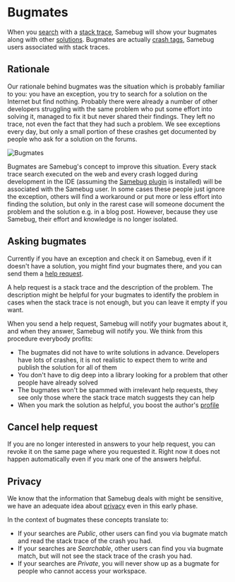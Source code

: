 # Bugmates

When you [search](/guide/search) with a [stack trace](/guide/stack-trace), Samebug will show your bugmates along with other [solutions](/guide/solution).
Bugmates are actually [crash tags](/guide/solution/rating-solutions), Samebug users associated with stack traces.

## Rationale

Our rationale behind bugmates was the situation which is probably familiar to you: you have an exception,
you try to search for a solution on the Internet but find nothing. Probably there were already a number of other
developers struggling with the same problem who put some effort into solving it, managed to fix it but never
shared their findings. They left no trace, not even the fact that they had such a problem. We see exceptions
every day, but only a small portion of these crashes get documented by people who ask for a solution
on the forums.

![Bugmates](https://samebug.io/static/images/docs/bugmates.png)

Bugmates are Samebug's concept to improve this situation. Every stack trace search executed
on the web and every crash logged during development in the IDE (assuming the [Samebug plugin](/guide/integration/intellij-idea/install)
is installed) will be associated with the Samebug user. In some cases these people just ignore
the exception, others will find a workaround or put more or less effort into finding the solution,
but only in the rarest case will someone document the problem and the solution e.g. in a blog post.
However, because they use Samebug, their effort and knowledge is no longer isolated.

## Asking bugmates

Currently if you have an exception and check it on Samebug, even if it doesn't have a solution,
you might find your bugmates there, and you can send them a [help request](/guide/help-requests).

A help request is a stack trace and the description of the problem. The description might be
helpful for your bugmates to identify the problem in cases when the stack trace is not enough,
but you can leave it empty if you want.

When you send a help request, Samebug will notify your bugmates about it, and when they answer,
Samebug will notify you. We think from this procedure everybody profits:

- The bugmates did not have to write solutions in advance. Developers have lots of crashes, it
is not realistic to expect them to write and publish the solution for all of them
- You don't have to dig deep into a library looking for a problem that other people have already solved
- The bugmates won't be spammed with irrelevant help requests, they see only those where the
stack trace match suggests they can help
- When you mark the solution as helpful, you boost the author's [profile](/guide/profile)

## Cancel help request

If you are no longer interested in answers to your help request, you can revoke it on the same
page where you requested it. Right now it does not happen automatically even if you mark
one of the answers helpful.

## Privacy

We know that the information that Samebug deals with might be sensitive, we have an
adequate idea about [privacy](/guide/privacy) even in this early phase.

In the context of bugmates these concepts translate to:

- If your searches are *Public*, other users can find you via bugmate match and read the stack trace of the crash you had.
- If your searches are *Searchable*, other users can find you via bugmate match, but will not see the stack trace of the crash you had.
- If your searches are *Private*, you will never show up as a bugmate for people who cannot access your workspace.
